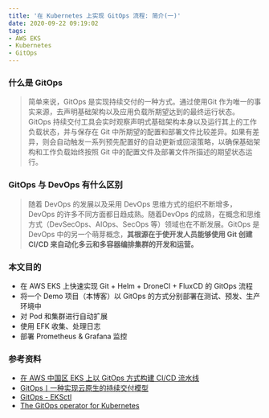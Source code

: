```yaml
---
title: '在 Kubernetes 上实现 GitOps 流程: 简介(一)'
date: 2020-09-22 09:19:02
tags:
- AWS EKS
- Kubernetes
- GitOps
---
```


### 什么是 GitOps

> 简单来说，GitOps 是实现持续交付的一种方式。通过使用Git 作为唯一的事实来源，去声明基础架构以及应用负载所期望达到的最终运行状态。GitOps 持续交付工具会实时观察声明式基础架构本身以及运行其上的工作负载状态，并与保存在 Git 中所期望的配置和部署文件比较差异。如果有差异，则会自动触发一系列预先配置好的自动更新或回滚策略，以确保基础架构和工作负载始终按照 Git 中的配置文件及部署文件所描述的期望状态运行。
<!-- more -->

### GitOps 与 DevOps 有什么区别

> 随着 DevOps 的发展以及采用 DevOps 思维方式的组织不断增多，DevOps 的许多不同方面都日趋成熟。随着DevOps 的成熟，在概念和思维方式（DevSecOps、AIOps、SecOps 等）领域也在不断发展。GitOps 是DevOps 中的另一个萌芽概念，**其根源在于使开发人员能够使用 Git 创建 CI/CD 来自动化多云和多容器编排集群的开发和运营。**

### 本文目的

- 在 AWS EKS 上快速实现 Git + Helm + DroneCI + FluxCD 的 GitOps 流程
- 将一个 Demo 项目（本博客）以 GitOps 的方式分别部署在测试、预发、生产环境中
- 对 Pod 和集群进行自动扩展
- 使用 EFK 收集、处理日志
- 部署 Prometheus & Grafana 监控

### 参考资料

- [在 AWS 中国区 EKS 上以 GitOps 方式构建 CI/CD 流水线](https://aws.amazon.com/cn/blogs/china/build-ci-cd-pipeline-in-gitops-on-aws-china-eks/)
- [GitOps丨一种实现云原生的持续交付模型](http://choerodon.io/zh/blog/gitops/)
- [GitOps - EKSctl](https://eksctl.io/usage/gitops/)
- [The GitOps operator for Kubernetes](https://fluxcd.io/)
